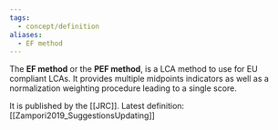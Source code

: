 ```yaml
---
tags:
  - concept/definition
aliases:
  - EF method
---
```

The **EF method** or the **PEF method**, is a LCA method to use for EU compliant LCAs. It provides multiple midpoints indicators as well as a normalization weighting procedure leading to a single score.

It is published by the [[JRC]].
Latest definition: [[Zampori2019_SuggestionsUpdating]]